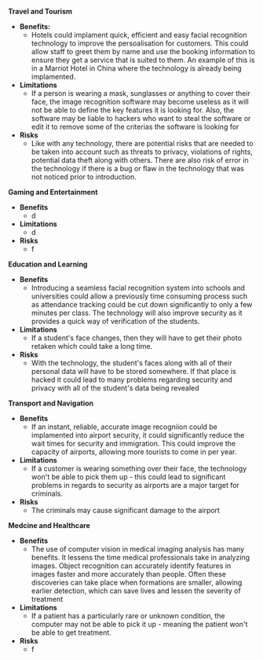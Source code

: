 **Travel and Tourism**
* **Benefits:**  
  *  Hotels could implament quick, efficient and easy facial recognition technology to improve the persoalisation for customers. This could allow staff to greet them by name and use the booking information to ensure they get a service that is suited to them. An example of this is in a Marriot Hotel in China where the technology is already being implamented.
* **Limitations**  
  * If a person is wearing a mask, sunglasses or anything to cover their face, the image recognition software may become useless as it will not be able to define the key features it is looking for. Also, the software may be liable to hackers who want to steal the software or edit it to remove some of the criterias the software is looking for
* **Risks**  
  *  Like with any technology, there are potential risks that are needed to be taken into account such as threats to privacy, violations of rights, potential data theft along with others. There are also risk of error in the technology if there is a bug or flaw in the technology that was not noticed prior to introduction.


**Gaming and Entertainment**
* **Benefits**  
  * d 
* **Limitations**  
  * d 
* **Risks**  
  * f 


**Education and Learning**
* **Benefits**  
  * Introducing a seamless facial recognition system into schools and universities could allow a previously time consuming process such as attendance tracking could be cut down significantly to only a few minutes per class. The technology will also improve security as it provides a quick way of verification of the students.
* **Limitations**  
  * If a student's face changes, then they will have to get their photo retaken which could take a long time.
* **Risks**  
  * With the technology, the student's faces along with all of their personal data will have to be stored somewhere.  If that place is hacked it could lead to many problems regarding security and privacy with all of the student's data being revealed

**Transport and Navigation**
* **Benefits**  
  * If an instant, reliable, accurate image recogniion could be implamented into airport security, it could significantly reduce the wait times for security and immigration. This could improve the capacity of airports, allowing more tourists to come in per year.
* **Limitations**  
  * If a customer is wearing something over their face, the technology won't be able to pick them up - this could lead to significant problems in regards to security as airports are a major target for criminals. 
* **Risks**  
  * The criminals may cause significant damage to the airport


**Medcine and Healthcare**
* **Benefits**  
  * The use of computer vision in medical imaging analysis has many benefits. It lessens the time medical professionals take in analyzing images. Object recognition can accurately identify features in images faster and more accurately than people. Often these discoveries can take place when formations are smaller, allowing earlier detection, which can save lives and lessen the severity of treatment
* **Limitations**  
  * If a patient has a particularly rare or unknown condition, the computer may not be able to pick it up - meaning the patient won't be able to get treatment.
* **Risks**  
  * f 
